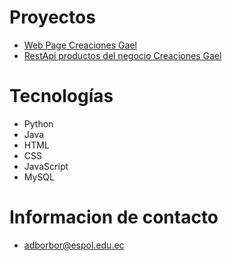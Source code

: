 # Proyectos

  * <a href='https://creacionesgael.netlify.app' target="_blank" >Web Page Creaciones Gael</a>
  * <a href='https://apirestcreacionesgael.netlify.app/.netlify/functions/api/products' target="_blank" >RestApi productos del negocio Creaciones Gael</a>
# Tecnologías

  * Python
  * Java
  * HTML
  * CSS
  * JavaScript
  * MySQL
  
# Informacion de contacto
  * adborbor@espol.edu.ec
